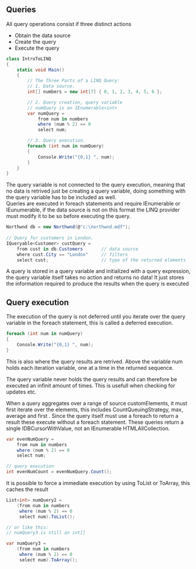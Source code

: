 
## Queries
All query operations consist if three distinct actions 
* Obtain the data source 
* Create the query
* Execute the query 

```C#
class IntroToLINQ
{        
    static void Main()
    {
        // The Three Parts of a LINQ Query:
        // 1. Data source.
        int[] numbers = new int[7] { 0, 1, 2, 3, 4, 5, 6 };

        // 2. Query creation, query variable
        // numQuery is an IEnumerable<int>
        var numQuery =
            from num in numbers
            where (num % 2) == 0
            select num;

        // 3. Query execution.
        foreach (int num in numQuery)
        {
            Console.Write("{0,1} ", num);
        }
    }
}
```

The query variable is not connected to the query execution, meaning that no data is retrived just be creating a query variable, 
doing something with the query variable has to be included as well.\
Queries are executed in foreach statements and require IEnumerable or IEunumerable<T>, if the data source is not on this format
the LINQ provider must modify it to be so before executing the query.

```C#
Northwnd db = new Northwnd(@"c:\northwnd.mdf");  
  
// Query for customers in London.  
IQueryable<Customer> custQuery =  
    from cust in db.Customers       // data source
    where cust.City == "London"     // filters
    select cust;                    // type of the returned elements
```

A query is stored in a query variable and initialized with a query expression,
the query variable itself takes no action and returns no data!
It just stores the information required to produce the results when the query is executed

## Query execution
The execution of the query is not deferred until you iterate over the query variable in the foreach statement, 
this is called a deferred execution.
```C#
foreach (int num in numQuery)
{
    Console.Write("{0,1} ", num);
}
```

This is also where the query results are retrived. Above the variable num holds each iteration variable, one at a time 
in the returned sequence.

The query variable never holds the query results and can therefore be executed an infinit amount of times. 
This is usefull when checking for updates etc.

When a query aggregates over a range of source customElements, it must first iterate over the elements, 
this includes CountQueuingStrategy, max, average and first .
Since the query itself must use a foreach to return a result these execute without a foreach statement. 
These queries return a single IDBCursorWithValue, not an IEnumerable HTMLAllCollection.

```C#
var evenNumQuery = 
    from num in numbers
    where (num % 2) == 0
    select num;

// query execution
int evenNumCount = evenNumQuery.Count();
```

It is possible to force a immediate execution by using ToList or ToArray, this caches the result
```C#
List<int> numQuery2 =
    (from num in numbers
     where (num % 2) == 0
     select num).ToList();

// or like this:
// numQuery3 is still an int[]

var numQuery3 =
    (from num in numbers
     where (num % 2) == 0
     select num).ToArray();
```